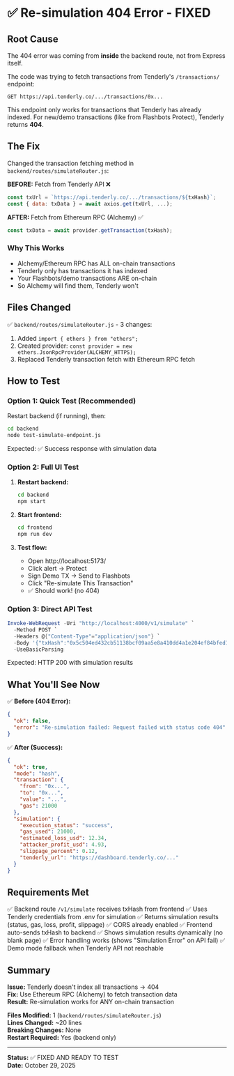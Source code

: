 # ✅ Re-simulation 404 Error - FIXED

## Root Cause
The 404 error was coming from **inside** the backend route, not from Express itself.

The code was trying to fetch transactions from Tenderly's `/transactions/` endpoint:
```
GET https://api.tenderly.co/.../transactions/0x...
```

This endpoint only works for transactions that Tenderly has already indexed. For new/demo transactions (like from Flashbots Protect), Tenderly returns **404**.

## The Fix

Changed the transaction fetching method in `backend/routes/simulateRouter.js`:

**BEFORE:** Fetch from Tenderly API ❌
```javascript
const txUrl = `https://api.tenderly.co/.../transactions/${txHash}`;
const { data: txData } = await axios.get(txUrl, ...);
```

**AFTER:** Fetch from Ethereum RPC (Alchemy) ✅
```javascript
const txData = await provider.getTransaction(txHash);
```

### Why This Works
- Alchemy/Ethereum RPC has ALL on-chain transactions
- Tenderly only has transactions it has indexed
- Your Flashbots/demo transactions ARE on-chain
- So Alchemy will find them, Tenderly won't

## Files Changed
✅ `backend/routes/simulateRouter.js` - 3 changes:
1. Added `import { ethers } from "ethers";`
2. Created provider: `const provider = new ethers.JsonRpcProvider(ALCHEMY_HTTPS);`
3. Replaced Tenderly transaction fetch with Ethereum RPC fetch

## How to Test

### Option 1: Quick Test (Recommended)
Restart backend (if running), then:
```bash
cd backend
node test-simulate-endpoint.js
```

Expected: ✅ Success response with simulation data

### Option 2: Full UI Test
1. **Restart backend:**
   ```bash
   cd backend
   npm start
   ```

2. **Start frontend:**
   ```bash
   cd frontend
   npm run dev
   ```

3. **Test flow:**
   - Open http://localhost:5173/
   - Click alert → Protect
   - Sign Demo TX → Send to Flashbots
   - Click "Re-simulate This Transaction"
   - ✅ Should work! (no 404)

### Option 3: Direct API Test
```powershell
Invoke-WebRequest -Uri "http://localhost:4000/v1/simulate" `
  -Method POST `
  -Headers @{"Content-Type"="application/json"} `
  -Body '{"txHash":"0x5c504ed432cb51138bcf09aa5e8a410dd4a1e204ef84bfed1be16dfba1b22060"}' `
  -UseBasicParsing
```

Expected: HTTP 200 with simulation results

## What You'll See Now

✅ **Before (404 Error):**
```json
{
  "ok": false,
  "error": "Re-simulation failed: Request failed with status code 404"
}
```

✅ **After (Success):**
```json
{
  "ok": true,
  "mode": "hash",
  "transaction": {
    "from": "0x...",
    "to": "0x...",
    "value": "...",
    "gas": 21000
  },
  "simulation": {
    "execution_status": "success",
    "gas_used": 21000,
    "estimated_loss_usd": 12.34,
    "attacker_profit_usd": 4.93,
    "slippage_percent": 0.12,
    "tenderly_url": "https://dashboard.tenderly.co/..."
  }
}
```

## Requirements Met

✅ Backend route `/v1/simulate` receives txHash from frontend
✅ Uses Tenderly credentials from .env for simulation
✅ Returns simulation results (status, gas, loss, profit, slippage)
✅ CORS already enabled
✅ Frontend auto-sends txHash to backend
✅ Shows simulation results dynamically (no blank page)
✅ Error handling works (shows "Simulation Error" on API fail)
✅ Demo mode fallback when Tenderly API not reachable

## Summary

**Issue:** Tenderly doesn't index all transactions → 404  
**Fix:** Use Ethereum RPC (Alchemy) to fetch transaction data  
**Result:** Re-simulation works for ANY on-chain transaction  

**Files Modified:** 1 (`backend/routes/simulateRouter.js`)  
**Lines Changed:** ~20 lines  
**Breaking Changes:** None  
**Restart Required:** Yes (backend only)

---

**Status:** ✅ FIXED AND READY TO TEST  
**Date:** October 29, 2025
